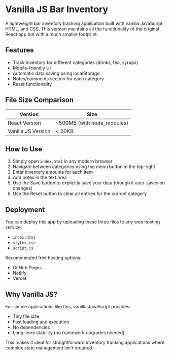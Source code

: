 # Vanilla JS Bar Inventory

A lightweight bar inventory tracking application built with vanilla JavaScript, HTML, and CSS. This version maintains all the functionality of the original React app but with a much smaller footprint.

## Features

- Track inventory for different categories (drinks, tea, syrups)
- Mobile-friendly UI
- Automatic data saving using localStorage
- Notes/comments section for each category
- Reset functionality

## File Size Comparison

| Version | Size |
|---------|------|
| React Version | ~500MB (with node_modules) |
| Vanilla JS Version | < 20KB |

## How to Use

1. Simply open `index.html` in any modern browser
2. Navigate between categories using the menu button in the top-right
3. Enter inventory amounts for each item
4. Add notes in the text area
5. Use the Save button to explicitly save your data (though it auto-saves on changes)
6. Use the Reset button to clear all entries for the current category

## Deployment

You can deploy this app by uploading these three files to any web hosting service:

- `index.html`
- `styles.css`
- `script.js`

Recommended free hosting options:
- GitHub Pages
- Netlify
- Vercel

## Why Vanilla JS?

For simple applications like this, vanilla JavaScript provides:
- Tiny file size
- Fast loading and execution
- No dependencies
- Long-term stability (no framework upgrades needed)

This makes it ideal for straightforward inventory tracking applications where complex state management isn't required.